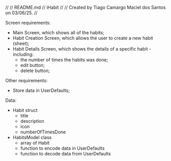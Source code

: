 //
//  README.md
//  iHabit
//
//  Created by Tiago Camargo Maciel dos Santos on 03/06/25.
//



Screen requirements:
- Main Screen, which shows all of the habits;
- Habit Creation Screen, which allows the user to create a new habit (sheet);
- Habit Details Screen, which shows the details of a specific habit - including:
    - the number of times the habits was done;
    - edit button;
    - delete button;


Other requirements:
- Store data in UserDefaults;


Data:
- Habit struct
    - title
    - description
    - icon
    - numberOfTimesDone
- HabitsModel class
    - array of Habit
    - function to encode data in UserDefaults
    - function to decode data from UserDefaults

